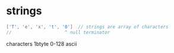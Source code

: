 # strings

```c
['T', 'e', 'x', 't', '0']  // strings are array of characters
//                    ^ null terminator

```


characters 1btyte 0-128 ascii
